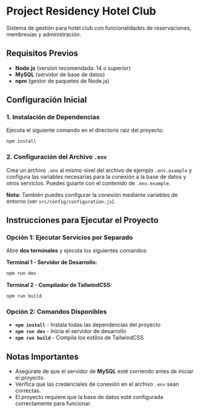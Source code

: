 # Project Residency Hotel Club

Sistema de gestión para hotel club con funcionalidades de reservaciones, membresías y administración.

## Requisitos Previos

- **Node.js** (versión recomendada: 14 o superior)
- **MySQL** (servidor de base de datos)
- **npm** (gestor de paquetes de Node.js)

## Configuración Inicial

### 1. Instalación de Dependencias

Ejecuta el siguiente comando en el directorio raíz del proyecto:

```bash
npm install
```

### 2. Configuración del Archivo `.env`

Crea un archivo `.env` al mismo nivel del archivo de ejemplo `.env.example` y configura las variables necesarias para la conexión a la base de datos y otros servicios. Puedes guiarte con el contenido de `.env.example`.

**Nota:** También puedes configurar la conexión mediante variables de entorno (ver `src/config/configuration.js`).

## Instrucciones para Ejecutar el Proyecto

### Opción 1: Ejecutar Servicios por Separado

Abre **dos terminales** y ejecuta los siguientes comandos:

**Terminal 1 - Servidor de Desarrollo:**
```bash
npm run dev
```

**Terminal 2 - Compilador de TailwindCSS:**
```bash
npm run build
```

### Opción 2: Comandos Disponibles

- **`npm install`** - Instala todas las dependencias del proyecto
- **`npm run dev`** - Inicia el servidor de desarrollo
- **`npm run build`** - Compila los estilos de TailwindCSS

## Notas Importantes

- Asegúrate de que el servidor de **MySQL** esté corriendo antes de iniciar el proyecto.
- Verifica que las credenciales de conexión en el archivo `.env` sean correctas.
- El proyecto requiere que la base de datos esté configurada correctamente para funcionar.
